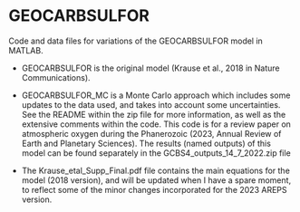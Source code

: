 # GEOCARBSULFOR
Code and data files for variations of the GEOCARBSULFOR model in MATLAB.

- GEOCARBSULFOR is the original model (Krause et al., 2018 in Nature Communications). 

- GEOCARBSULFOR_MC is a Monte Carlo approach which includes some updates to the data used, and takes into account some uncertainties. See the README within the zip file for more information, as well as the extensive comments within the code. This code is for a review paper on atmospheric oxygen during the Phanerozoic (2023, Annual Review of Earth and Planetary Sciences). The results (named outputs) of this model can be found separately in the GCBS4_outputs_14_7_2022.zip file

- The Krause_etal_Supp_Final.pdf file contains the main equations for the model (2018 version), and will be updated when I have a spare moment, to reflect some of the minor changes incorporated for the 2023 AREPS version.
